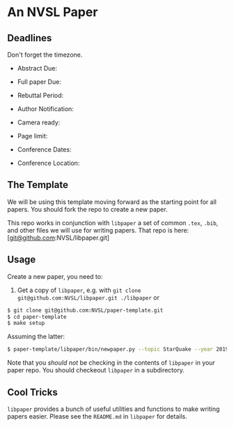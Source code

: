 # An NVSL Paper

## Deadlines

Don't forget the timezone.

* Abstract Due: <Fill it in>
* Full paper Due: <Fill it in>
* Rebuttal Period: <Fill it in>
* Author Notification: <Fill it in>
* Camera ready: <Fill it in>
* Page limit: <Fill it in>

* Conference Dates: <Fill it in>
* Conference Location: <Fill it in>

## The Template

We will be using this template moving forward as the starting point for all papers.  You should fork the repo to create a new paper.

This repo works in conjunction with `libpaper` a set of common `.tex`, `.bib`, and other files we will use for writing papers.  That repo is here:  [git@github.com:NVSL/libpaper.git]

## Usage

Create a new paper, you need to:

1.  Get a copy of `libpaper`, e.g. with `git clone git@github.com:NVSL/libpaper.git ./libpaper` or 

```sh
$ git clone git@github.com:NVSL/paper-template.git
$ cd paper-template
$ make setup
```

Assuming the latter:
 
```sh
$ paper-template/libpaper/bin/newpaper.py --topic StarQuake --year 2019 --conference ASPLOS --github-user stevenjswanson
```

Note that you *should not* be checking in the contents of `libpaper` in your paper repo.  You should checkeout `libpaper` in a subdirectory.

## Cool Tricks

`libpaper` provides a bunch of useful utilities and functions to make writing papers easier.  Please see the `README.md` in `libpaper` for details.  
